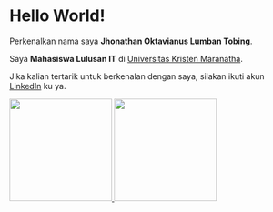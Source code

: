 # Hello World! 

Perkenalkan nama saya **Jhonathan Oktavianus Lumban Tobing**.

Saya **Mahasiswa Lulusan IT** di [Universitas Kristen Maranatha](https://www.maranatha.edu/).

Jika kalian tertarik untuk berkenalan dengan saya, silakan ikuti akun [LinkedIn](https://www.linkedin.com/in/jhonathan-oktavianus-7852ab227/) ku ya.

<p align="left">
<a href="https://github.com/JhonathanOktavianus">
  <img height="180em" src="https://github-readme-stats-eight-theta.vercel.app/api?username=JhonathanOktavianus&show_icons=true&theme=algolia&include_all_commits=true&count_private=true"/>
  <img height="180em" src="https://github-readme-stats-eight-theta.vercel.app/api/top-langs/?username=JhonathanOktavianus&layout=compact&langs_count=8&theme=algolia"/>
</a>
</p>
